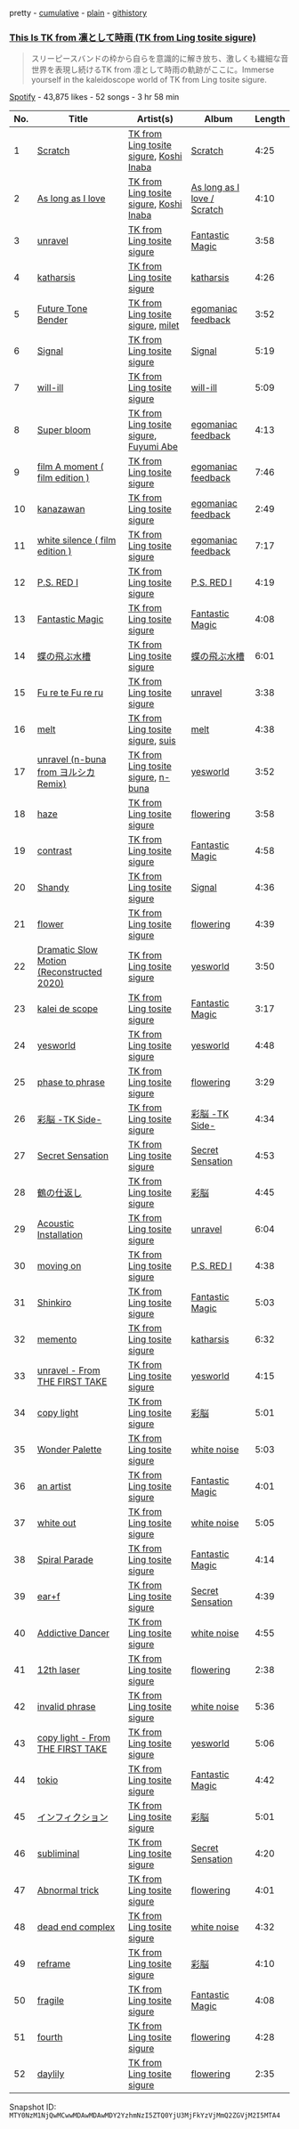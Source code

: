 pretty - [cumulative](/playlists/cumulative/37i9dQZF1DWWwPz6HmZIAM.md) - [plain](/playlists/plain/37i9dQZF1DWWwPz6HmZIAM) - [githistory](https://github.githistory.xyz/mackorone/spotify-playlist-archive/blob/main/playlists/plain/37i9dQZF1DWWwPz6HmZIAM)

### [This Is TK from 凛として時雨 \(TK from Ling tosite sigure\)](https://open.spotify.com/playlist/37i9dQZF1DWWwPz6HmZIAM)

> スリーピースバンドの枠から自らを意識的に解き放ち、激しくも繊細な音世界を表現し続けるTK from 凛として時雨の軌跡がここに。Immerse yourself in the kaleidoscope world of TK from Ling tosite sigure.

[Spotify](https://open.spotify.com/user/spotify) - 43,875 likes - 52 songs - 3 hr 58 min

| No. | Title | Artist(s) | Album | Length |
|---|---|---|---|---|
| 1 | [Scratch](https://open.spotify.com/track/1ydPcEQXyiTD5FrK4oD7w8) | [TK from Ling tosite sigure](https://open.spotify.com/artist/3B9O5mYYw89fFXkwKh7jCS), [Koshi Inaba](https://open.spotify.com/artist/0EvnQ89Ry2DPyn2xYAH9Ls) | [Scratch](https://open.spotify.com/album/0OXWfiuTWqxgavDwqPfSLC) | 4:25 |
| 2 | [As long as I love](https://open.spotify.com/track/4Ffc5nmb7MkNyLLpSAH2er) | [TK from Ling tosite sigure](https://open.spotify.com/artist/3B9O5mYYw89fFXkwKh7jCS), [Koshi Inaba](https://open.spotify.com/artist/0EvnQ89Ry2DPyn2xYAH9Ls) | [As long as I love / Scratch](https://open.spotify.com/album/0MSYKvvoxhGFpMykGLUCVF) | 4:10 |
| 3 | [unravel](https://open.spotify.com/track/1rN9QoVxw5U7TJkyaUR8C1) | [TK from Ling tosite sigure](https://open.spotify.com/artist/3B9O5mYYw89fFXkwKh7jCS) | [Fantastic Magic](https://open.spotify.com/album/1jLua47U6YKYY4GyktVbBb) | 3:58 |
| 4 | [katharsis](https://open.spotify.com/track/7MtpXnAhLKdkXjoFaK95TB) | [TK from Ling tosite sigure](https://open.spotify.com/artist/3B9O5mYYw89fFXkwKh7jCS) | [katharsis](https://open.spotify.com/album/3Tpt5tvJSeZt48A3YGCCWG) | 4:26 |
| 5 | [Future Tone Bender](https://open.spotify.com/track/5Ed03SNdYyL69YsW0pOfEz) | [TK from Ling tosite sigure](https://open.spotify.com/artist/3B9O5mYYw89fFXkwKh7jCS), [milet](https://open.spotify.com/artist/45ft4DyTCEJfQwTBHXpdhM) | [egomaniac feedback](https://open.spotify.com/album/3XBNvPlVMRZkS10ssu1iRF) | 3:52 |
| 6 | [Signal](https://open.spotify.com/track/4SupI9OXg3hwrymR85hkhL) | [TK from Ling tosite sigure](https://open.spotify.com/artist/3B9O5mYYw89fFXkwKh7jCS) | [Signal](https://open.spotify.com/album/5AcQnkQtPYbRCgVUNIccoJ) | 5:19 |
| 7 | [will\-ill](https://open.spotify.com/track/7fJ1M28qRsUjSk8r0kKNv3) | [TK from Ling tosite sigure](https://open.spotify.com/artist/3B9O5mYYw89fFXkwKh7jCS) | [will\-ill](https://open.spotify.com/album/3KsCE9aD7Po22BP79o3kt0) | 5:09 |
| 8 | [Super bloom](https://open.spotify.com/track/0JGizUAvWx2BRXDNRj6Zcs) | [TK from Ling tosite sigure](https://open.spotify.com/artist/3B9O5mYYw89fFXkwKh7jCS), [Fuyumi Abe](https://open.spotify.com/artist/3LMkQzoTUDoZaLhM58O2Ej) | [egomaniac feedback](https://open.spotify.com/album/3XBNvPlVMRZkS10ssu1iRF) | 4:13 |
| 9 | [film A moment \( film edition \)](https://open.spotify.com/track/14uxMa3hXTDAVFxLZ1LyD8) | [TK from Ling tosite sigure](https://open.spotify.com/artist/3B9O5mYYw89fFXkwKh7jCS) | [egomaniac feedback](https://open.spotify.com/album/3XBNvPlVMRZkS10ssu1iRF) | 7:46 |
| 10 | [kanazawan](https://open.spotify.com/track/480ru9B0fcB3a8QH9ZiOsm) | [TK from Ling tosite sigure](https://open.spotify.com/artist/3B9O5mYYw89fFXkwKh7jCS) | [egomaniac feedback](https://open.spotify.com/album/3XBNvPlVMRZkS10ssu1iRF) | 2:49 |
| 11 | [white silence \( film edition \)](https://open.spotify.com/track/2ooN6UKok6Szz2LrZDnY2Z) | [TK from Ling tosite sigure](https://open.spotify.com/artist/3B9O5mYYw89fFXkwKh7jCS) | [egomaniac feedback](https://open.spotify.com/album/3XBNvPlVMRZkS10ssu1iRF) | 7:17 |
| 12 | [P.S\. RED I](https://open.spotify.com/track/17m0aNKFbtqTghZyzeJf12) | [TK from Ling tosite sigure](https://open.spotify.com/artist/3B9O5mYYw89fFXkwKh7jCS) | [P.S\. RED I](https://open.spotify.com/album/5fTN07KH4ZC8kaWpyXHG0d) | 4:19 |
| 13 | [Fantastic Magic](https://open.spotify.com/track/2jSifGHhg15GjVeiTNpmn8) | [TK from Ling tosite sigure](https://open.spotify.com/artist/3B9O5mYYw89fFXkwKh7jCS) | [Fantastic Magic](https://open.spotify.com/album/1jLua47U6YKYY4GyktVbBb) | 4:08 |
| 14 | [蝶の飛ぶ水槽](https://open.spotify.com/track/1mxoJgQtVN0suiuAsoJTME) | [TK from Ling tosite sigure](https://open.spotify.com/artist/3B9O5mYYw89fFXkwKh7jCS) | [蝶の飛ぶ水槽](https://open.spotify.com/album/7p7HDblbvLywuHheiQhjQm) | 6:01 |
| 15 | [Fu re te Fu re ru](https://open.spotify.com/track/4Y5igH7PGdTypxMfkRDwV9) | [TK from Ling tosite sigure](https://open.spotify.com/artist/3B9O5mYYw89fFXkwKh7jCS) | [unravel](https://open.spotify.com/album/6LhbD9furraNWBZVekFarx) | 3:38 |
| 16 | [melt](https://open.spotify.com/track/2Lt6j2oHZXazSAOQBbRj4A) | [TK from Ling tosite sigure](https://open.spotify.com/artist/3B9O5mYYw89fFXkwKh7jCS), [suis](https://open.spotify.com/artist/4UOdwKkaWHJ5k6UqnfC2w0) | [melt](https://open.spotify.com/album/3diNH0cBMoJgdYF6YLt8Xj) | 4:38 |
| 17 | [unravel \(n\-buna from ヨルシカ Remix\)](https://open.spotify.com/track/7kfbRDMwF2zSapqbQA0WM3) | [TK from Ling tosite sigure](https://open.spotify.com/artist/3B9O5mYYw89fFXkwKh7jCS), [n\-buna](https://open.spotify.com/artist/01aGTLJAOJhZOWwMrZcoQk) | [yesworld](https://open.spotify.com/album/4A2NrqV5j1K4oeNjRswRFo) | 3:52 |
| 18 | [haze](https://open.spotify.com/track/3ZkdNiwhl4tLXgU3swJR9J) | [TK from Ling tosite sigure](https://open.spotify.com/artist/3B9O5mYYw89fFXkwKh7jCS) | [flowering](https://open.spotify.com/album/7wULYqTLG1Za5axSuhBefT) | 3:58 |
| 19 | [contrast](https://open.spotify.com/track/4jgXLCKyW7sk0R15UYQxRW) | [TK from Ling tosite sigure](https://open.spotify.com/artist/3B9O5mYYw89fFXkwKh7jCS) | [Fantastic Magic](https://open.spotify.com/album/1jLua47U6YKYY4GyktVbBb) | 4:58 |
| 20 | [Shandy](https://open.spotify.com/track/2C1RNn9Klik2D8nsx9Xpdu) | [TK from Ling tosite sigure](https://open.spotify.com/artist/3B9O5mYYw89fFXkwKh7jCS) | [Signal](https://open.spotify.com/album/5AcQnkQtPYbRCgVUNIccoJ) | 4:36 |
| 21 | [flower](https://open.spotify.com/track/0bPP8TKUIto1T9CAIoHONw) | [TK from Ling tosite sigure](https://open.spotify.com/artist/3B9O5mYYw89fFXkwKh7jCS) | [flowering](https://open.spotify.com/album/7wULYqTLG1Za5axSuhBefT) | 4:39 |
| 22 | [Dramatic Slow Motion \(Reconstructed 2020\)](https://open.spotify.com/track/33iUr924wqpRC0gYdyf2FZ) | [TK from Ling tosite sigure](https://open.spotify.com/artist/3B9O5mYYw89fFXkwKh7jCS) | [yesworld](https://open.spotify.com/album/4A2NrqV5j1K4oeNjRswRFo) | 3:50 |
| 23 | [kalei de scope](https://open.spotify.com/track/0bL3RKnCoxN55AZ5ZaCx0q) | [TK from Ling tosite sigure](https://open.spotify.com/artist/3B9O5mYYw89fFXkwKh7jCS) | [Fantastic Magic](https://open.spotify.com/album/1jLua47U6YKYY4GyktVbBb) | 3:17 |
| 24 | [yesworld](https://open.spotify.com/track/0zWrWkKf6nhS2v1xHO2AMs) | [TK from Ling tosite sigure](https://open.spotify.com/artist/3B9O5mYYw89fFXkwKh7jCS) | [yesworld](https://open.spotify.com/album/4A2NrqV5j1K4oeNjRswRFo) | 4:48 |
| 25 | [phase to phrase](https://open.spotify.com/track/5Dr0PwNrzVWb8EtoU2X975) | [TK from Ling tosite sigure](https://open.spotify.com/artist/3B9O5mYYw89fFXkwKh7jCS) | [flowering](https://open.spotify.com/album/7wULYqTLG1Za5axSuhBefT) | 3:29 |
| 26 | [彩脳 \-TK Side\-](https://open.spotify.com/track/0hA1j9vfpoZIFHC2WJjZBE) | [TK from Ling tosite sigure](https://open.spotify.com/artist/3B9O5mYYw89fFXkwKh7jCS) | [彩脳 \-TK Side\-](https://open.spotify.com/album/2EgI4KHUsWBMPc9igP23Cn) | 4:34 |
| 27 | [Secret Sensation](https://open.spotify.com/track/7j8TJ0vum7OEE2gvLU81TJ) | [TK from Ling tosite sigure](https://open.spotify.com/artist/3B9O5mYYw89fFXkwKh7jCS) | [Secret Sensation](https://open.spotify.com/album/2wfOpJknCbVVyCvA7KBDZI) | 4:53 |
| 28 | [鶴の仕返し](https://open.spotify.com/track/6QED5Cajwr25Ae2s3Rzsht) | [TK from Ling tosite sigure](https://open.spotify.com/artist/3B9O5mYYw89fFXkwKh7jCS) | [彩脳](https://open.spotify.com/album/0h6STiVild97zVGC7h2TZ4) | 4:45 |
| 29 | [Acoustic Installation](https://open.spotify.com/track/16ap78aYRHOkzcEs63BZFl) | [TK from Ling tosite sigure](https://open.spotify.com/artist/3B9O5mYYw89fFXkwKh7jCS) | [unravel](https://open.spotify.com/album/6LhbD9furraNWBZVekFarx) | 6:04 |
| 30 | [moving on](https://open.spotify.com/track/2qYy9JYOaryZNL5aBVyAjo) | [TK from Ling tosite sigure](https://open.spotify.com/artist/3B9O5mYYw89fFXkwKh7jCS) | [P.S\. RED I](https://open.spotify.com/album/5fTN07KH4ZC8kaWpyXHG0d) | 4:38 |
| 31 | [Shinkiro](https://open.spotify.com/track/5yKDHIN227zUjAOO8DDw3w) | [TK from Ling tosite sigure](https://open.spotify.com/artist/3B9O5mYYw89fFXkwKh7jCS) | [Fantastic Magic](https://open.spotify.com/album/1jLua47U6YKYY4GyktVbBb) | 5:03 |
| 32 | [memento](https://open.spotify.com/track/29rJJAMbK5cBor6pHDrKnm) | [TK from Ling tosite sigure](https://open.spotify.com/artist/3B9O5mYYw89fFXkwKh7jCS) | [katharsis](https://open.spotify.com/album/3Tpt5tvJSeZt48A3YGCCWG) | 6:32 |
| 33 | [unravel \- From THE FIRST TAKE](https://open.spotify.com/track/53nxxs5TExYLs9KNg9GjtZ) | [TK from Ling tosite sigure](https://open.spotify.com/artist/3B9O5mYYw89fFXkwKh7jCS) | [yesworld](https://open.spotify.com/album/4A2NrqV5j1K4oeNjRswRFo) | 4:15 |
| 34 | [copy light](https://open.spotify.com/track/2vY4AiPu6F9BtYvrZle8oi) | [TK from Ling tosite sigure](https://open.spotify.com/artist/3B9O5mYYw89fFXkwKh7jCS) | [彩脳](https://open.spotify.com/album/0h6STiVild97zVGC7h2TZ4) | 5:01 |
| 35 | [Wonder Palette](https://open.spotify.com/track/46MoTAe1CTaKcSMrc7b9W5) | [TK from Ling tosite sigure](https://open.spotify.com/artist/3B9O5mYYw89fFXkwKh7jCS) | [white noise](https://open.spotify.com/album/34labGdVwn1R0nDxYfuenC) | 5:03 |
| 36 | [an artist](https://open.spotify.com/track/4qyrJzQF0YecpeRzXMWrfW) | [TK from Ling tosite sigure](https://open.spotify.com/artist/3B9O5mYYw89fFXkwKh7jCS) | [Fantastic Magic](https://open.spotify.com/album/1jLua47U6YKYY4GyktVbBb) | 4:01 |
| 37 | [white out](https://open.spotify.com/track/7yO02QOLDKrHepnYhc0vzB) | [TK from Ling tosite sigure](https://open.spotify.com/artist/3B9O5mYYw89fFXkwKh7jCS) | [white noise](https://open.spotify.com/album/34labGdVwn1R0nDxYfuenC) | 5:05 |
| 38 | [Spiral Parade](https://open.spotify.com/track/0PN2WHavM70GW8dnPoddfV) | [TK from Ling tosite sigure](https://open.spotify.com/artist/3B9O5mYYw89fFXkwKh7jCS) | [Fantastic Magic](https://open.spotify.com/album/1jLua47U6YKYY4GyktVbBb) | 4:14 |
| 39 | [ear+f](https://open.spotify.com/track/0dZh2pmSVi0UsxApSRbFJb) | [TK from Ling tosite sigure](https://open.spotify.com/artist/3B9O5mYYw89fFXkwKh7jCS) | [Secret Sensation](https://open.spotify.com/album/2wfOpJknCbVVyCvA7KBDZI) | 4:39 |
| 40 | [Addictive Dancer](https://open.spotify.com/track/3aXtpvBkQIFyuXnjXFBDqV) | [TK from Ling tosite sigure](https://open.spotify.com/artist/3B9O5mYYw89fFXkwKh7jCS) | [white noise](https://open.spotify.com/album/34labGdVwn1R0nDxYfuenC) | 4:55 |
| 41 | [12th laser](https://open.spotify.com/track/6Pjpo31BQGAy9EhudIodGl) | [TK from Ling tosite sigure](https://open.spotify.com/artist/3B9O5mYYw89fFXkwKh7jCS) | [flowering](https://open.spotify.com/album/7wULYqTLG1Za5axSuhBefT) | 2:38 |
| 42 | [invalid phrase](https://open.spotify.com/track/5bVCBkCGVW8YJMzpdqCEhm) | [TK from Ling tosite sigure](https://open.spotify.com/artist/3B9O5mYYw89fFXkwKh7jCS) | [white noise](https://open.spotify.com/album/34labGdVwn1R0nDxYfuenC) | 5:36 |
| 43 | [copy light \- From THE FIRST TAKE](https://open.spotify.com/track/4G1N54yYTsW7VlWFkh5Gb1) | [TK from Ling tosite sigure](https://open.spotify.com/artist/3B9O5mYYw89fFXkwKh7jCS) | [yesworld](https://open.spotify.com/album/4A2NrqV5j1K4oeNjRswRFo) | 5:06 |
| 44 | [tokio](https://open.spotify.com/track/5KD9F02pDxIZVm1RGSXMNT) | [TK from Ling tosite sigure](https://open.spotify.com/artist/3B9O5mYYw89fFXkwKh7jCS) | [Fantastic Magic](https://open.spotify.com/album/1jLua47U6YKYY4GyktVbBb) | 4:42 |
| 45 | [インフィクション](https://open.spotify.com/track/5gZHJL1ldiCKTMN79yIsjN) | [TK from Ling tosite sigure](https://open.spotify.com/artist/3B9O5mYYw89fFXkwKh7jCS) | [彩脳](https://open.spotify.com/album/0h6STiVild97zVGC7h2TZ4) | 5:01 |
| 46 | [subliminal](https://open.spotify.com/track/2LGdi0PoqK8GaHXZcJnWoe) | [TK from Ling tosite sigure](https://open.spotify.com/artist/3B9O5mYYw89fFXkwKh7jCS) | [Secret Sensation](https://open.spotify.com/album/2wfOpJknCbVVyCvA7KBDZI) | 4:20 |
| 47 | [Abnormal trick](https://open.spotify.com/track/1f6WPbCKnYzRwrovABDz2Z) | [TK from Ling tosite sigure](https://open.spotify.com/artist/3B9O5mYYw89fFXkwKh7jCS) | [flowering](https://open.spotify.com/album/7wULYqTLG1Za5axSuhBefT) | 4:01 |
| 48 | [dead end complex](https://open.spotify.com/track/6aEOcDNb0PIXo21Rq0HlH9) | [TK from Ling tosite sigure](https://open.spotify.com/artist/3B9O5mYYw89fFXkwKh7jCS) | [white noise](https://open.spotify.com/album/34labGdVwn1R0nDxYfuenC) | 4:32 |
| 49 | [reframe](https://open.spotify.com/track/3hLcBOoYcl0G8guzhgBOQ5) | [TK from Ling tosite sigure](https://open.spotify.com/artist/3B9O5mYYw89fFXkwKh7jCS) | [彩脳](https://open.spotify.com/album/0h6STiVild97zVGC7h2TZ4) | 4:10 |
| 50 | [fragile](https://open.spotify.com/track/3Zp85gotRBHjqkEfJ0sQ0q) | [TK from Ling tosite sigure](https://open.spotify.com/artist/3B9O5mYYw89fFXkwKh7jCS) | [Fantastic Magic](https://open.spotify.com/album/1jLua47U6YKYY4GyktVbBb) | 4:08 |
| 51 | [fourth](https://open.spotify.com/track/1pnQ4KFFScTV4HalmIleIv) | [TK from Ling tosite sigure](https://open.spotify.com/artist/3B9O5mYYw89fFXkwKh7jCS) | [flowering](https://open.spotify.com/album/7wULYqTLG1Za5axSuhBefT) | 4:28 |
| 52 | [daylily](https://open.spotify.com/track/5gfJrXcpdoLUJvzU4wb2rS) | [TK from Ling tosite sigure](https://open.spotify.com/artist/3B9O5mYYw89fFXkwKh7jCS) | [flowering](https://open.spotify.com/album/7wULYqTLG1Za5axSuhBefT) | 2:35 |

Snapshot ID: `MTY0NzM1NjQwMCwwMDAwMDAwMDY2YzhmNzI5ZTQ0YjU3MjFkYzVjMmQ2ZGVjM2I5MTA4`
